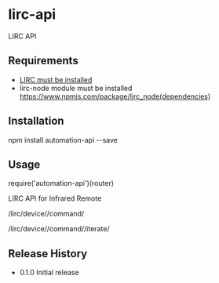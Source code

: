 # lirc-api
LIRC API

## Requirements

  * [LIRC must be installed](http://www.lirc.org/)
  * lirc-node module must be installed https://www.npmjs.com/package/lirc_node(dependencies)

  
## Installation

  npm install automation-api --save

## Usage

  require('automation-api')(router)


  LIRC API for Infrared Remote
  
  /lirc/device/<deviceId>/command/<command>
  
  /lirc/device/<deviceId>/command/<command>/iterate/<number>
  
  
## Release History

* 0.1.0 Initial release